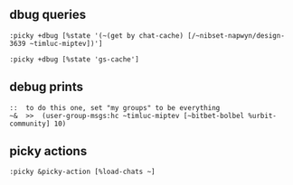 
## dbug queries
```
:picky +dbug [%state '(~(get by chat-cache) [/~nibset-napwyn/design-3639 ~timluc-miptev])']

:picky +dbug [%state 'gs-cache']
```

## debug prints
```
::  to do this one, set "my groups" to be everything
~&  >>  (user-group-msgs:hc ~timluc-miptev [~bitbet-bolbel %urbit-community] 10)
```

## picky actions
```
:picky &picky-action [%load-chats ~]
```
